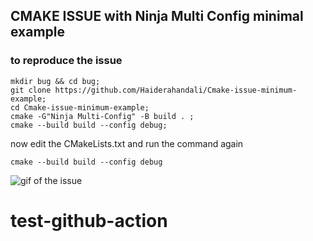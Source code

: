 ## CMAKE ISSUE with Ninja Multi Config minimal example
### to reproduce the issue
```
mkdir bug && cd bug;
git clone https://github.com/Haiderahandali/Cmake-issue-minimum-example;
cd Cmake-issue-minimum-example;
cmake -G"Ninja Multi-Config" -B build . ;
cmake --build build --config debug;
```
now edit the CMakeLists.txt
and run the command again 
```
cmake --build build --config debug
```


![gif of the issue](CmakeIssue.gif)

# test-github-action
